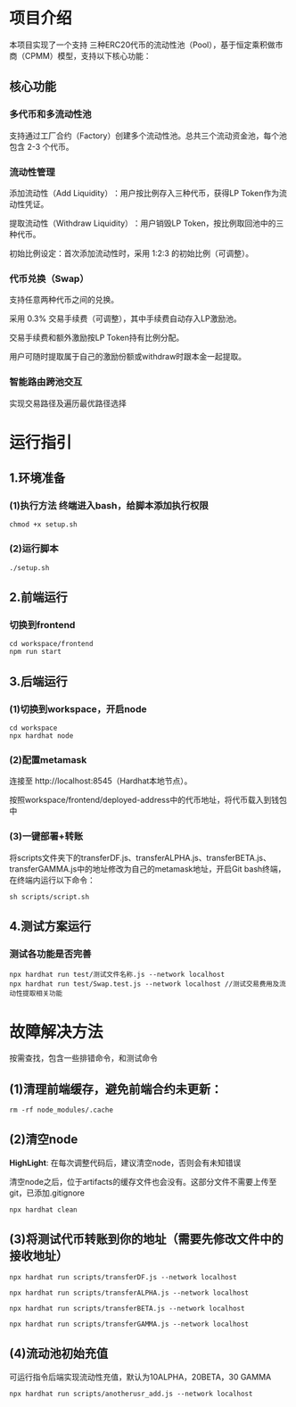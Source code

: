 # 项目介绍
本项目实现了一个支持 ​​三种ERC20代币​​ 的流动性池（Pool），基于​​恒定乘积做市商（CPMM）模型，支持以下核心功能：
## ​核心功能​​
### 多代币和多流动性池
支持通过工厂合约（Factory）创建多个流动性池。总共三个流动资金池，每个池包含 2-3 个代币。
### ​流动性管理​​
​​添加流动性（Add Liquidity）​​：用户按比例存入三种代币，获得LP Token作为流动性凭证。

​​提取流动性（Withdraw Liquidity）​​：用户销毁LP Token，按比例取回池中的三种代币。

​​初始比例设定​​：首次添加流动性时，采用 1:2:3 的初始比例（可调整）。
### ​代币兑换（Swap）​​
支持任意两种代币之间的兑换。

采用 ​​0.3% 交易手续费​​（可调整），其中手续费自动存入LP激励池。

​交易手续费和额外激励按LP Token持有比例分配。

用户可随时提取属于自己的激励份额或withdraw时跟本金一起提取。
### 智能路由跨池交互
实现交易路径及遍历最优路径选择

# 运行指引
## 1.环境准备
### (1)执行方法 终端进入bash，给脚本添加执行权限
```
chmod +x setup.sh
```
### (2)运行脚本
```
./setup.sh
```
## 2.前端运行
### 切换到frontend
```
cd workspace/frontend
npm run start
``` 

## 3.后端运行
### (1)切换到workspace，开启node
```
cd workspace
npx hardhat node
```
### (2)配置metamask
连接至 http://localhost:8545（Hardhat本地节点）。

按照workspace/frontend/deployed-address中的代币地址，将代币载入到钱包中
### (3)一键部署+转账
将scripts文件夹下的transferDF.js、transferALPHA.js、transferBETA.js、transferGAMMA.js中的地址修改为自己的metamask地址，开启Git bash终端，在终端内运行以下命令：
```
sh scripts/script.sh
```

## 4.测试方案运行
### 测试各功能是否完善
```
npx hardhat run test/测试文件名称.js --network localhost
npx hardhat run test/Swap.test.js --network localhost //测试交易费用及流动性提取相关功能
```

# 故障解决方法
按需查找，包含一些排错命令，和测试命令

## (1)清理前端缓存，避免前端合约未更新：
```
rm -rf node_modules/.cache
```
## (2)清空node
**HighLight**: 在每次调整代码后，建议清空node，否则会有未知错误

清空node之后，位于artifacts的缓存文件也会没有。这部分文件不需要上传至git，已添加.gitignore
```
npx hardhat clean
```

## (3)将测试代币转账到你的地址（需要先修改文件中的接收地址）
```
npx hardhat run scripts/transferDF.js --network localhost
```
```
npx hardhat run scripts/transferALPHA.js --network localhost
```
```
npx hardhat run scripts/transferBETA.js --network localhost
```
```
npx hardhat run scripts/transferGAMMA.js --network localhost
```
## (4)流动池初始充值
可运行指令后端实现流动性充值，默认为10ALPHA，20BETA，30 GAMMA
```
npx hardhat run scripts/anotherusr_add.js --network localhost
```
